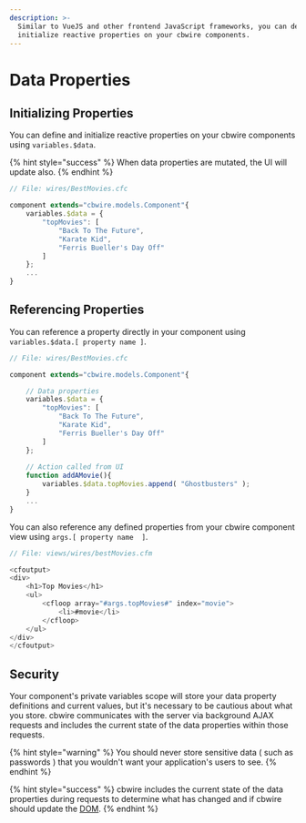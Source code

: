 ```yaml
---
description: >-
  Similar to VueJS and other frontend JavaScript frameworks, you can define and
  initialize reactive properties on your cbwire components.
---
```


# Data Properties

## Initializing Properties

You can define and initialize reactive properties on your cbwire components using `variables.$data`. 

{% hint style="success" %}
When data properties are mutated, the UI will update also.
{% endhint %}

```javascript
// File: wires/BestMovies.cfc

component extends="cbwire.models.Component"{
    variables.$data = {
        "topMovies": [
            "Back To The Future",
            "Karate Kid",
            "Ferris Bueller's Day Off"
        ]
    };
    ...
}
```

## Referencing Properties

You can reference a property directly in your component using `variables.$data.[ property name ]`.

```javascript
// File: wires/BestMovies.cfc

component extends="cbwire.models.Component"{

    // Data properties
    variables.$data = {
        "topMovies": [
            "Back To The Future",
            "Karate Kid",
            "Ferris Bueller's Day Off"
        ]
    };
    
    // Action called from UI
    function addAMovie(){
        variables.$data.topMovies.append( "Ghostbusters" );
    }
    ...
}
```

You can also reference any defined properties from your cbwire component view using `args.[ property name  ]`.

```javascript
// File: views/wires/bestMovies.cfm

<cfoutput>
<div>
    <h1>Top Movies</h1>
    <ul>
        <cfloop array="#args.topMovies#" index="movie">
            <li>#movie</li>
        </cfloop>
    </ul>
</div>
</cfoutput>
```

## Security

Your component's private variables scope will store your data property definitions and current values, but it's necessary to be cautious about what you store. cbwire communicates with the server via background AJAX requests and includes the current state of the data properties within those requests.

{% hint style="warning" %}
You should never store sensitive data \( such as passwords \) that you wouldn't want your application's users to see.
{% endhint %}

{% hint style="success" %}
cbwire includes the current state of the data properties during requests to determine what has changed and if cbwire should update the [DOM](https://developer.mozilla.org/en-US/docs/Web/API/Document_Object_Model/Introduction).
{% endhint %}



